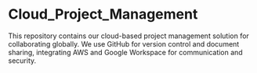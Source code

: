 # Cloud_Project_Management
This repository contains our cloud-based project management solution for collaborating globally. 
We use GitHub for version control and document sharing, integrating AWS and Google Workspace for communication and security.
